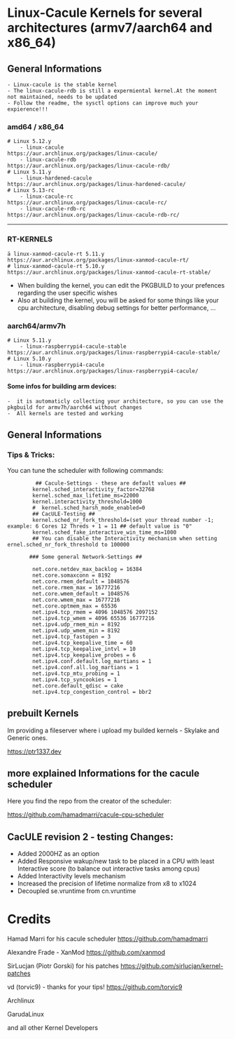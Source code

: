 # Linux-Cacule Kernels for several architectures (armv7/aarch64 and x86_64)

## General Informations

    - Linux-cacule is the stable kernel
    - The linux-cacule-rdb is still a expermiental kernel.At the moment not maintained, needs to be updated
    - Follow the readme, the sysctl options can improve much your expierence!!!

### amd64 /  x86_64

    # Linux 5.12.y
        - linux-cacule                         https://aur.archlinux.org/packages/linux-cacule/
        - linux-cacule-rdb                     https://aur.archlinux.org/packages/linux-cacule-rdb/
    # Linux 5.11.y
        - linux-hardened-cacule                https://aur.archlinux.org/packages/linux-hardened-cacule/
    # Linux 5.13-rc
        - linux-cacule-rc                      https://aur.archlinux.org/packages/linux-cacule-rc/
        - linux-cacule-rdb-rc                  https://aur.archlinux.org/packages/linux-cacule-rdb-rc/

 ---
 ### RT-KERNELS

    ä linux-xanmod-cacule-rt 5.11.y             https://aur.archlinux.org/packages/linux-xanmod-cacule-rt/
    # linux-xanmod-cacule-rt 5.10.y             https://aur.archlinux.org/packages/linux-xanmod-cacule-rt-stable/


- When building the kernel, you can edit the PKGBUILD to your prefences regarding the user specific wishes
- Also at building the kernel, you will be asked for some things like your cpu architecture, disabling debug settings for better performance, ...

### aarch64/armv7h

    # Linux 5.11.y
        - linux-raspberrypi4-cacule-stable      https://aur.archlinux.org/packages/linux-raspberrypi4-cacule-stable/
    # Linux 5.10.y
        - linux-raspberrypi4-cacule             https://aur.archlinux.org/packages/linux-raspberrypi4-cacule/


#### Some infos for building  arm devices:
    -  it is automaticly collecting your architecture, so you can use the pkgbuild for armv7h/aarch64 without changes
    -  All kernels are tested and working


## General Informations

### Tips & Tricks:

You can tune the scheduler with following commands:

             ## Cacule-Settings - these are default values ##
            kernel.sched_interactivity_factor=32768
            kernel.sched_max_lifetime_ms=22000
            kernel.interactivity_threshold=1000
            #  kernel.sched_harsh_mode_enabled=0
            ## CacULE-Testing ##
            kernel.sched_nr_fork_threshold=(set your thread number -1; example: 6 Cores 12 Threds + 1 = 11 ## default value is "0"
            kernel.sched_fake_interactive_win_time_ms=1000
            ## You can disable the Interactivity mechanism when setting ernel.sched_nr_fork_threshold to 100000

           ### Some general Network-Settings ##

            net.core.netdev_max_backlog = 16384
            net.core.somaxconn = 8192
            net.core.rmem_default = 1048576
            net.core.rmem_max = 16777216
            net.core.wmem_default = 1048576
            net.core.wmem_max = 16777216
            net.core.optmem_max = 65536
            net.ipv4.tcp_rmem = 4096 1048576 2097152
            net.ipv4.tcp_wmem = 4096 65536 16777216
            net.ipv4.udp_rmem_min = 8192
            net.ipv4.udp_wmem_min = 8192
            net.ipv4.tcp_fastopen = 3
            net.ipv4.tcp_keepalive_time = 60
            net.ipv4.tcp_keepalive_intvl = 10
            net.ipv4.tcp_keepalive_probes = 6
            net.ipv4.conf.default.log_martians = 1
            net.ipv4.conf.all.log_martians = 1
            net.ipv4.tcp_mtu_probing = 1
            net.ipv4.tcp_syncookies = 1
            net.core.default_qdisc = cake
            net.ipv4.tcp_congestion_control = bbr2


## prebuilt Kernels

Im providing a fileserver where i upload my builded kernels - Skylake and Generic ones.

https://ptr1337.dev

##  more explained Informations for the cacule scheduler

Here you find the repo from the creator of the scheduler:

https://github.com/hamadmarri/cacule-cpu-scheduler

## CacULE revision 2 - testing Changes:

- Added 2000HZ as an option
- Added Responsive wakup/new task to be placed in a CPU with least Interactive score (to balance out interactive tasks among cpus)
- Added Interactivity levels mechanism
- Increased the precision of lifetime normalize from x8 to x1024
- Decoupled se.vruntime from cn.vruntime

# Credits

Hamad Marri for his cacule scheduler https://github.com/hamadmarri

Alexandre Frade - XanMod https://github.com/xanmod

SirLucjan (Piotr Gorski) for his patches https://github.com/sirlucjan/kernel-patches

vd (torvic9) - thanks for your tips! https://github.com/torvic9

Archlinux

GarudaLinux

and all other Kernel Developers
